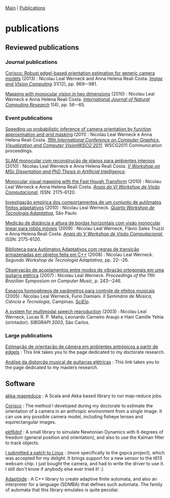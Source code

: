<head profile="http://www.w3.org/2005/10/profile">
  <meta charset="UTF-8">
  <title>Nic Werneck Homepage</title>
  <link rel="shortcut icon" href="/~nlw/img/favicon.ico" type="image/x-icon" />
  <link rel="stylesheet" type="text/css" href="css/estilo.css" media="screen" />
</head>

[Main](index.html) | [Publications](publications.html)

publications
============

## Reviewed publications
### Journal publications

[Corisco: Robust edgel-based orientation estimation for generic camera models](./almoxarifado/imavis2013-final.pdf) (2013)
:    Nicolau Leal Werneck and Anna Helena Reali Costa. [_Image and VIsion Computing_](http://dx.doi.org/10.1016/j.imavis.2013.10.004) 31(12), pp. 969–-981.

[Mapping with monocular vision in two dimensions](./almoxarifado/WerneckCosta10.pdf) (2010)
:   Nicolau Leal Werneck e Anna Helena Reali Costa. [_International Journal of Natural Computing Research_](http://dx.doi.org/10.4018/jncr.20101001) 1(4), pp. 56--65.


### Event publications
[Speeding up probabilistic inference of camera orientation by function approximation and grid masking](./almoxarifado/nic-wscg2011.pdf) (2011)
:   Nicolau Leal Werneck e Anna Helena Reali Costa. [_19th International Conference on Computer Graphics, Visualization and Computer VisionWSCG'2011_](http://wscg.zcu.cz/WSCG2011/wscg2011.htm). WSCG2011 Communication proceedings.

[SLAM monocular com reconstrução de planos para ambientes internos](./almoxarifado/nic-WTDIA2010.pdf) (2010)
:   Nicolau Leal Werneck e Anna Helena Reali Costa. [_V Workshop on MSc Dissertation and PhD Thesis in Artificial Intelligence_](http://www.jointconference.fei.edu.br/wtdia/index.html).

[Monocular visual mapping with the Fast Hough Transform](./almoxarifado/72827.pdf) (2010)
:   Nicolau Leal Werneck e Anna Helena Reali Costa. [_Anais do VI Workshop de Visão Computacional_](http://iris.sel.eesc.usp.br/wvc/), ISSN: 2175-6120.

[Investigação empírica dos comportamentos de um conjunto de autômatos finitos adaptativos](./almoxarifado/nic-wta2010.pdf) (2010)
:    Nicolau Leal Werneck. [_Quarto Workshop de Tecnologia Adaptativa_](http://www.pcs.usp.br/~lta/wta2010), São Paulo.

[Medição de distância e altura de bordas horizontais com visão monocular linear para robôs móveis](./almoxarifado/59760_WerneckTruzziCosta.pdf) (2009)
:    Nicolau Leal Werneck, Flávio Sales Truzzi e Anna Helena Reali Costa. [_Anais do V Workshop de Visão Computacional_](http://iris.sel.eesc.usp.br/wvc/), ISSN: 2175-6120.

[Biblioteca para Autômatos Adaptativos com regras de transição armazenadas em objetos feita em C++](./almoxarifado/nic-wta2008.pdf) (2008)
:    Nicolau Leal Werneck. _Segundo Workshop de Tecnologia Adaptativa_, pp. 22--26.

[Observação de acoplamentos entre modos de vibração ortogonais em uma guitarra elétrica](./almoxarifado/observacao_acoplamentos-nwerneck-2007.pdf) (2007)
:    Nicolau Leal Werneck. _Proceedings of the 11th Brazilian Symposium on Computer Music_, p. 243--246.

[Espaços homogêneos de parâmetros para controle de efeitos musicais](./almoxarifado/espacos_homog-nwerneck2005.pdf) (2005)
:    Nicolau Leal Werneck, Furio Damiani. _II Seminário de Música, Ciência e Tecnologia_, Campinas. [_SciElo_](http://www.proceedings.scielo.br/scielo.php?pid=MSC0000000102005000100002&script=sci_arttext).

[A system for multimodal speech reproduction](./almoxarifado/system_multimodal_speech_reproduction.pdf) (2003)
:    Nicolau Leal Werneck, Lucas R. P. Malta, Leonardo Carneiro Araujo e Hani Camille Yehia (orintador). _SIBGRAPI 2003_, São Carlos.


### Large publications
[Estimação de orientação de câmera em ambientes antrópicos a partir de edgels](./doctorate.html)
:   This link takes you to the page dedicated to my doctorate research.

[Análise da distorção musical de guitarras elétricas](./masters.html)
:   This link takes you to the page dedicated to my masters research.


## Software
[akka-mapreduce](https://github.com/projetoeureka/akka-mapreduce/)
:   A Scala and Akka based library to run map-reduce jobs.

[Corisco](http://code.google.com/p/corisco)
:   The method I developed during my doctorate to estimate the orientation of a camera in an anthropic environment from a single image. It can use any possible camera model, including fisheye lenses and equirectangular images.

[ekf6dof](http://code.google.com/p/ekf6dof)
:   A small library to simulate Newtonian Dynamics with 6 degrees of freedom (general position and orientation), and also to use the Kalman filter to track objects.

[I submitted a patch to Linux](http://git.kernel.org/?p=linux/kernel/git/torvalds/linux-2.6.git;a=commitdiff;h=00e8006db5bc0956ac1522be149936228ccb847e)
:   (more specifically to the gspca project), which was accepted for my delight. It brings support for a new sensor to the t613 webcam chip. I just bought the camera, and had to write the driver to use it. I still don't know if anybody else ever tried it! :)

[Adaptóide](./adaptoide.html)
:   A C++ library to create adaptive finite automata, and also an interpreter for a language (SDMBA) that defines such automata. The family of automata that this library emulates is quite peculiar.
